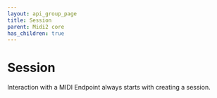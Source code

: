 ```yaml
---
layout: api_group_page
title: Session
parent: Midi2 core
has_children: true
---
```


# Session

Interaction with a MIDI Endpoint always starts with creating a session.

